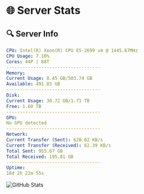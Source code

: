 # 🌐 Server Stats
## 🔍 Server Info
```yaml
CPU: Intel(R) Xeon(R) CPU E5-2699 v4 @ 1445.67MHz
CPU Usage: 7.10%
Cores: 44P | 88T
-----------------------------------
Memory:
Current Usage: 8.45 GB/503.74 GB
Available: 491.83 GB
-----------------------------------
Disk:
Current Usage: 30.72 GB/1.71 TB
Free: 1.60 TB
-----------------------------------
GPU:
No GPU detected
-----------------------------------
Network:
Current Transfer (Sent): 620.02 KB/s
Current Transfer (Received): 62.39 KB/s
Total Sent: 955.67 GB
Total Received: 195.81 GB
-----------------------------------
Uptime:
18d 2h 22m 55s
```
![GitHub Stats](https://img.shields.io/badge/Updated-2025-05-07_19:31:43-blue)